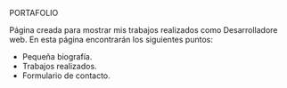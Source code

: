 PORTAFOLIO

Página creada para mostrar mis trabajos realizados como Desarrolladore web. 
En esta página encontrarán los siguientes puntos:

- Pequeña biografía.
- Trabajos realizados.
- Formulario de contacto.
